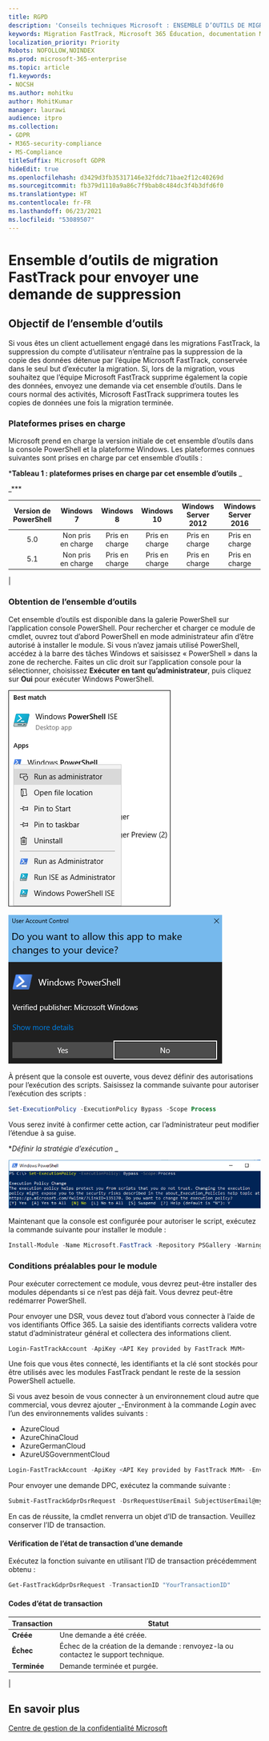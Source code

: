 ```yaml
---
title: RGPD
description: 'Conseils techniques Microsoft : ENSEMBLE D’OUTILS DE MIGRATION FASTTRACK POUR ENVOYER UNE DEMANDE DE SUPPRESSION'
keywords: Migration FastTrack, Microsoft 365 Éducation, documentation Microsoft 365, RGPD
localization_priority: Priority
Robots: NOFOLLOW,NOINDEX
ms.prod: microsoft-365-enterprise
ms.topic: article
f1.keywords:
- NOCSH
ms.author: mohitku
author: MohitKumar
manager: laurawi
audience: itpro
ms.collection:
- GDPR
- M365-security-compliance
- MS-Compliance
titleSuffix: Microsoft GDPR
hideEdit: true
ms.openlocfilehash: d3429d3fb35317146e32fddc71bae2f12c40269d
ms.sourcegitcommit: fb379d1110a9a86c7f9bab8c484dc3f4b3dfd6f0
ms.translationtype: HT
ms.contentlocale: fr-FR
ms.lasthandoff: 06/23/2021
ms.locfileid: "53089507"
---
```

# <a name="fasttrack-migration-toolset-for-submitting-delete-request"></a>Ensemble d’outils de migration FastTrack pour envoyer une demande de suppression

## <a name="toolset-purpose"></a>Objectif de l’ensemble d’outils

Si vous êtes un client actuellement engagé dans les migrations FastTrack, la suppression du compte d’utilisateur n’entraîne pas la suppression de la copie des données détenue par l’équipe Microsoft FastTrack, conservée dans le seul but d’exécuter la migration. Si, lors de la migration, vous souhaitez que l’équipe Microsoft FastTrack supprime également la copie des données, envoyez une demande via cet ensemble d’outils. Dans le cours normal des activités, Microsoft FastTrack supprimera toutes les copies de données une fois la migration terminée.

### <a name="supported-platforms"></a>Plateformes prises en charge

Microsoft prend en charge la version initiale de cet ensemble d’outils dans la console PowerShell et la plateforme Windows. Les plateformes connues suivantes sont prises en charge par cet ensemble d’outils :

***Tableau 1 : plateformes prises en charge par cet ensemble d’outils** _

_***

|Version de PowerShell|Windows 7|Windows 8|Windows 10|Windows Server 2012|Windows Server 2016|
|:---:|:---:|:---:|:---:|:---:|:---:|
|5.0|Non pris en charge|Pris en charge|Pris en charge|Pris en charge|Pris en charge|
|5.1|Non pris en charge|Pris en charge|Pris en charge|Pris en charge|Pris en charge|
|

### <a name="obtaining-the-toolset"></a>Obtention de l’ensemble d’outils

Cet ensemble d’outils est disponible dans la galerie PowerShell sur l’application console PowerShell. Pour rechercher et charger ce module de cmdlet, ouvrez tout d’abord PowerShell en mode administrateur afin d’être autorisé à installer le module. Si vous n’avez jamais utilisé PowerShell, accédez à la barre des tâches Windows et saisissez « PowerShell » dans la zone de recherche. Faites un clic droit sur l’application console pour la sélectionner, choisissez **Exécuter en tant qu’administrateur**, puis cliquez sur **Oui** pour exécuter Windows PowerShell.

![PowerShell : exécuter en tant qu’administrateur](../media/fasttrack-powershell_image.png)

![PowerShell : autoriser l’application à apporter des modifications](../media/fasttrack-run-powershell_image.png)

À présent que la console est ouverte, vous devez définir des autorisations pour l’exécution des scripts. Saisissez la commande suivante pour autoriser l’exécution des scripts :

```powershell
Set-ExecutionPolicy -ExecutionPolicy Bypass -Scope Process
```

Vous serez invité à confirmer cette action, car l’administrateur peut modifier l’étendue à sa guise.

**_Définir la stratégie d’exécution_* _

![Définir la modification de la stratégie d’exécution dans PowerShell](../media/powershell-set-execution-policy_image.png)

Maintenant que la console est configurée pour autoriser le script, exécutez la commande suivante pour installer le module :

```powershell
Install-Module -Name Microsoft.FastTrack -Repository PSGallery -WarningAction SilentlyContinue -Force
```

### <a name="prerequisites-for-module"></a>Conditions préalables pour le module

Pour exécuter correctement ce module, vous devrez peut-être installer des modules dépendants si ce n’est pas déjà fait. Vous devrez peut-être redémarrer PowerShell.

Pour envoyer une DSR, vous devez tout d’abord vous connecter à l’aide de vos identifiants Office 365. La saisie des identifiants corrects validera votre statut d’administrateur général et collectera des informations client.

```powershell
Login-FastTrackAccount -ApiKey <API Key provided by FastTrack MVM>
```

Une fois que vous êtes connecté, les identifiants et la clé sont stockés pour être utilisés avec les modules FastTrack pendant le reste de la session PowerShell actuelle.

Si vous avez besoin de vous connecter à un environnement cloud autre que commercial, vous devrez ajouter _-Environment à la commande *Login* avec l’un des environnements valides suivants :

- AzureCloud
- AzureChinaCloud
- AzureGermanCloud
- AzureUSGovernmentCloud

```powershell
Login-FastTrackAccount -ApiKey <API Key provided by FastTrack MVM> -Environment <cloud environment>
```

Pour envoyer une demande DPC, exécutez la commande suivante :

```powershell
Submit-FastTrackGdprDsrRequest -DsrRequestUserEmail SubjectUserEmail@mycompany.com
```

En cas de réussite, la cmdlet renverra un objet d’ID de transaction. Veuillez conserver l’ID de transaction.

#### <a name="checking-the-status-of-a-request-transaction"></a>Vérification de l’état de transaction d’une demande

Exécutez la fonction suivante en utilisant l’ID de transaction précédemment obtenu :

```powershell
Get-FastTrackGdprDsrRequest -TransactionID "YourTransactionID"
```

#### <a name="transaction-status-codes"></a>Codes d’état de transaction

|Transaction|Statut|
|---|---|
|**Créée**|Une demande a été créée.|
|**Échec**|Échec de la création de la demande : renvoyez-la ou contactez le support technique.|
|**Terminée**|Demande terminée et purgée.|
|

<!-- original version: **Created**  Request has been created<br/>**Failed** Request failed to create, please resubmit, or contact support<br/>**Completed** Request has been completed and sanitized -->

## <a name="learn-more"></a>En savoir plus

[Centre de gestion de la confidentialité Microsoft](https://www.microsoft.com/trust-center/privacy/gdpr-overview)
